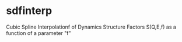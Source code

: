 sdfinterp
=========

Cubic Spline Interpolationf of Dynamics Structure Factors S(Q,E,f) as a function of a parameter "f"

